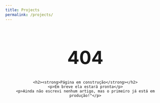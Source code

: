 ```yaml
---
title: Projects
permalink: /projects/
---
```


<div style="text-align:center;">
	<h1 style="font-size: 4em;">404</h1>

	<h2><strong>Página em construção</strong></h2>
	<p>Em breve ela estará pronta</p>
    <p>Ainda não escrevi nenhum artigo, mas o primeiro já está em produção!"</p>
</div>